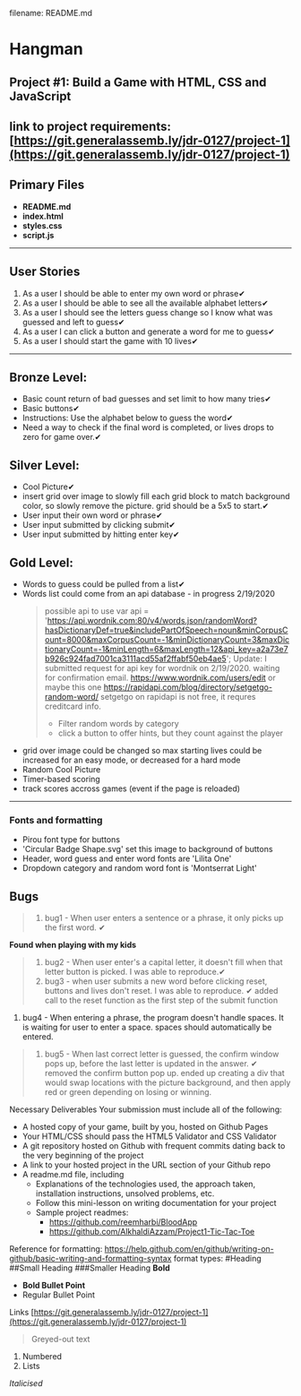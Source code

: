 filename: README.md
# Hangman
## Project #1: Build a Game with HTML, CSS and JavaScript

link to project requirements: [https://git.generalassemb.ly/jdr-0127/project-1](https://git.generalassemb.ly/jdr-0127/project-1)
---
## Primary Files

- **README.md**
- **index.html**
- **styles.css**
- **script.js**

---
## User Stories
1. As a user I should be able to enter my own word or phrase✔
1. As a user I should be able to see all the available alphabet letters✔
1. As a user I should see the letters guess change so I know what was guessed and left to guess✔
1. As a user I can click a button and generate a word for me to guess✔
1. As a user I should start the game with 10 lives✔
---
## Bronze Level:
- Basic count return of bad guesses and set limit to how many tries✔
- Basic buttons✔
- Instructions: Use the alphabet below to guess the word✔
- Need a way to check if the final word is completed, or lives drops to zero for game over.✔

## Silver Level:
- Cool Picture✔
- insert grid over image to slowly fill each grid block to match background color, so slowly remove the picture. grid should be a 5x5 to start.✔
- User input their own word or phrase✔
- User input submitted by clicking submit✔
- User input submitted by hitting enter key✔

## Gold Level:
- Words to guess could be pulled from a list✔
- Words list could come from an api database - in progress 2/19/2020
  > possible api to use var api = 'https://api.wordnik.com:80/v4/words.json/randomWord?hasDictionaryDef=true&includePartOfSpeech=noun&minCorpusCount=8000&maxCorpusCount=-1&minDictionaryCount=3&maxDictionaryCount=-1&minLength=6&maxLength=12&api_key=a2a73e7b926c924fad7001ca3111acd55af2ffabf50eb4ae5';
  Update: I submitted request for api key for wordnik on 2/19/2020. waiting for confirmation email.
  https://www.wordnik.com/users/edit
  or maybe this one https://rapidapi.com/blog/directory/setgetgo-random-word/
  setgetgo on rapidapi is not free, it requres creditcard info.
  > - Filter random words by category 
  > - click a button to offer hints, but they count against the player
- grid over image could be changed so max starting lives could be increased for an easy mode, or decreased for a hard mode
- Random Cool Picture
- Timer-based scoring
- track scores accross games (event if the page is reloaded)
---
### Fonts and formatting
- Pirou font type for buttons
- 'Circular Badge Shape.svg' set this image to background of buttons
- Header, word guess and enter word fonts are 'Lilita One'
- Dropdown category and random word font is 'Montserrat Light'

## Bugs
> 1. bug1 - When user enters a sentence or a phrase, it only picks up the first word. ✔

**Found when playing with my kids**
> 1. bug2 - When user enter's a capital letter, it doesn't fill when that letter button is picked. I was able to reproduce.✔
> 1. bug3 - when user submits a new word before clicking reset, buttons and lives don't reset. I was able to reproduce. ✔ added call to the reset function as the first step of the submit function
1. bug4 - When entering a phrase, the program doesn't handle spaces. It is waiting for user to enter a space. spaces should automatically be entered.
> 1. bug5 - When last correct letter is guessed, the confirm window pops up, before the last letter is updated in the answer. ✔ removed the confirm button pop up. ended up creating a div that would swap locations with the picture background, and then apply red or green depending on losing or winning.


Necessary Deliverables
Your submission must include all of the following:


- A hosted copy of your game, built by you, hosted on Github Pages
- Your HTML/CSS should pass the HTML5 Validator and CSS Validator
- A git repository hosted on Github with frequent commits dating back to the very beginning of the project
- A link to your hosted project in the URL section of your Github repo
- A readme.md file, including
    - Explanations of the technologies used, the approach taken, installation instructions, unsolved problems, etc.
    - Follow this mini-lesson on writing documentation for your project
    - Sample project readmes:
        - https://github.com/reemharbi/BloodApp
        - https://github.com/AlkhaldiAzzam/Project1-Tic-Tac-Toe

Reference for formatting:
https://help.github.com/en/github/writing-on-github/basic-writing-and-formatting-syntax
format types:
#Heading
##Small Heading
###Smaller Heading
**Bold**
- **Bold Bullet Point**
- Regular Bullet Point

Links
[https://git.generalassemb.ly/jdr-0127/project-1](https://git.generalassemb.ly/jdr-0127/project-1)
> Greyed-out text
1. Numbered
1. Lists

_Italicised_